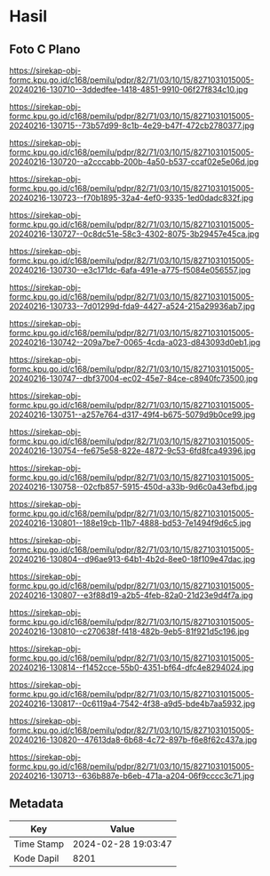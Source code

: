 # Hasil

## Foto C Plano

https://sirekap-obj-formc.kpu.go.id/c168/pemilu/pdpr/82/71/03/10/15/8271031015005-20240216-130710--3ddedfee-1418-4851-9910-06f27f834c10.jpg

https://sirekap-obj-formc.kpu.go.id/c168/pemilu/pdpr/82/71/03/10/15/8271031015005-20240216-130715--73b57d99-8c1b-4e29-b47f-472cb2780377.jpg

https://sirekap-obj-formc.kpu.go.id/c168/pemilu/pdpr/82/71/03/10/15/8271031015005-20240216-130720--a2cccabb-200b-4a50-b537-ccaf02e5e06d.jpg

https://sirekap-obj-formc.kpu.go.id/c168/pemilu/pdpr/82/71/03/10/15/8271031015005-20240216-130723--f70b1895-32a4-4ef0-9335-1ed0dadc832f.jpg

https://sirekap-obj-formc.kpu.go.id/c168/pemilu/pdpr/82/71/03/10/15/8271031015005-20240216-130727--0c8dc51e-58c3-4302-8075-3b29457e45ca.jpg

https://sirekap-obj-formc.kpu.go.id/c168/pemilu/pdpr/82/71/03/10/15/8271031015005-20240216-130730--e3c171dc-6afa-491e-a775-f5084e056557.jpg

https://sirekap-obj-formc.kpu.go.id/c168/pemilu/pdpr/82/71/03/10/15/8271031015005-20240216-130733--7d01299d-fda9-4427-a524-215a29936ab7.jpg

https://sirekap-obj-formc.kpu.go.id/c168/pemilu/pdpr/82/71/03/10/15/8271031015005-20240216-130742--209a7be7-0065-4cda-a023-d843093d0eb1.jpg

https://sirekap-obj-formc.kpu.go.id/c168/pemilu/pdpr/82/71/03/10/15/8271031015005-20240216-130747--dbf37004-ec02-45e7-84ce-c8940fc73500.jpg

https://sirekap-obj-formc.kpu.go.id/c168/pemilu/pdpr/82/71/03/10/15/8271031015005-20240216-130751--a257e764-d317-49f4-b675-5079d9b0ce99.jpg

https://sirekap-obj-formc.kpu.go.id/c168/pemilu/pdpr/82/71/03/10/15/8271031015005-20240216-130754--fe675e58-822e-4872-9c53-6fd8fca49396.jpg

https://sirekap-obj-formc.kpu.go.id/c168/pemilu/pdpr/82/71/03/10/15/8271031015005-20240216-130758--02cfb857-5915-450d-a33b-9d6c0a43efbd.jpg

https://sirekap-obj-formc.kpu.go.id/c168/pemilu/pdpr/82/71/03/10/15/8271031015005-20240216-130801--188e19cb-11b7-4888-bd53-7e1494f9d6c5.jpg

https://sirekap-obj-formc.kpu.go.id/c168/pemilu/pdpr/82/71/03/10/15/8271031015005-20240216-130804--d96ae913-64b1-4b2d-8ee0-18f109e47dac.jpg

https://sirekap-obj-formc.kpu.go.id/c168/pemilu/pdpr/82/71/03/10/15/8271031015005-20240216-130807--e3f88d19-a2b5-4feb-82a0-21d23e9d4f7a.jpg

https://sirekap-obj-formc.kpu.go.id/c168/pemilu/pdpr/82/71/03/10/15/8271031015005-20240216-130810--c270638f-f418-482b-9eb5-81f921d5c196.jpg

https://sirekap-obj-formc.kpu.go.id/c168/pemilu/pdpr/82/71/03/10/15/8271031015005-20240216-130814--f1452cce-55b0-4351-bf64-dfc4e8294024.jpg

https://sirekap-obj-formc.kpu.go.id/c168/pemilu/pdpr/82/71/03/10/15/8271031015005-20240216-130817--0c6119a4-7542-4f38-a9d5-bde4b7aa5932.jpg

https://sirekap-obj-formc.kpu.go.id/c168/pemilu/pdpr/82/71/03/10/15/8271031015005-20240216-130820--47613da8-6b68-4c72-897b-f6e8f62c437a.jpg

https://sirekap-obj-formc.kpu.go.id/c168/pemilu/pdpr/82/71/03/10/15/8271031015005-20240216-130713--636b887e-b6eb-471a-a204-06f9cccc3c71.jpg


## Metadata

| Key        | Value               |
| ---------- | ------------------- |
| Time Stamp | 2024-02-28 19:03:47 |
| Kode Dapil | 8201                |



